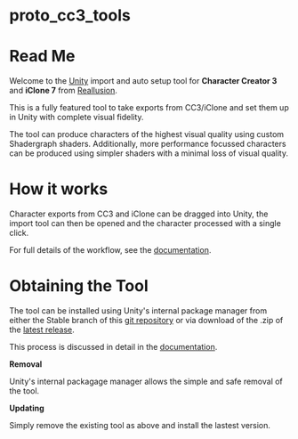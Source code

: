 # proto_cc3_tools

Read Me
=======

Welcome to the [Unity](https://www.unity.com/) import and auto setup tool for **Character Creator 3** and **iClone 7** from [Reallusion](https://www.reallusion.com/).

This is a fully featured tool to take exports from CC3/iClone and set them up in Unity with complete visual fidelity.

The tool can produce characters of the highest visual quality using custom Shadergraph shaders.
Additionally, more performance focussed characters can be produced using simpler shaders with a minimal loss of visual quality. 

How it works
============

Character exports from CC3 and iClone can be dragged into Unity, the import tool can then be opened and the character processed with a single click.

For full details of the workflow, see the [documentation](https://www.github.com/soupday).


Obtaining the Tool
==================

The tool can be installed using Unity's internal package manager from either the Stable branch of this [git repository](https://www.github.com/soupday) or via download of the .zip of the [latest release](https://github.com/soupday/cc3_unity_tools_hdrp/releases/latest/download/cc3_unity_tools_hdrp.zip).

This process is discussed in detail in the [documentation](https://www.github.com/soupday).

**Removal**

Unity's internal packagage manager allows the simple and safe removal of the tool.


**Updating**

Simply remove the existing tool as above and install the lastest version.

